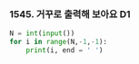 

### 1545. 거꾸로 출력해 보아요 D1

```python
N = int(input())
for i in range(N,-1,-1):
    print(i, end = ' ')
```

